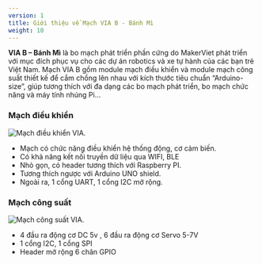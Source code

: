 ```yaml
---
version: 1
title: Giới thiệu về Mạch VIA B - Bánh Mì
weight: 10
---
```


**VIA B – Bánh Mì** là bo mạch phát triển phần cứng do MakerViet phát triển với mục đích phục vụ cho các dự án robotics và xe tự hành của các bạn trẻ Việt Nam. Mạch VIA B gồm module mạch điều khiển và module mạch công suất thiết kế để cắm chồng lên nhau với kích thước tiêu chuẩn “Arduino-size”, giúp tương thích với đa dạng các bo mạch phát triển, bo mạch chức năng và máy tính nhúng Pi…

### **Mạch điều khiển**

![Mạch điều khiển VIA](/mach_dieu_khien.png "Mạch điều khiển VIA").

- Mạch có chức năng điều khiển hệ thống động, cơ cảm biến.
- Có khả năng kết nối truyền dữ liệu qua WIFI, BLE
- Nhỏ gọn, có header tương thích với Raspberry PI.
- Tương thích ngược với Arduino UNO shield.
- Ngoài ra, 1 cổng UART, 1 cổng I2C mở rộng.

### Mạch công suất

![Mạch công suất VIA](/mach_cong_suat.png "Mạch công suất VIA").

- 4 đầu ra động cơ DC 5v , 6 đầu ra động cơ Servo 5-7V
- 1 cổng I2C, 1 cổng SPI
- Header mở rộng 6 chân GPIO